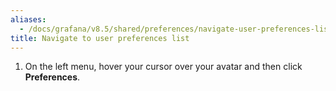 ```yaml
---
aliases:
  - /docs/grafana/v8.5/shared/preferences/navigate-user-preferences-list/
title: Navigate to user preferences list
---
```


1. On the left menu, hover your cursor over your avatar and then click **Preferences**.
